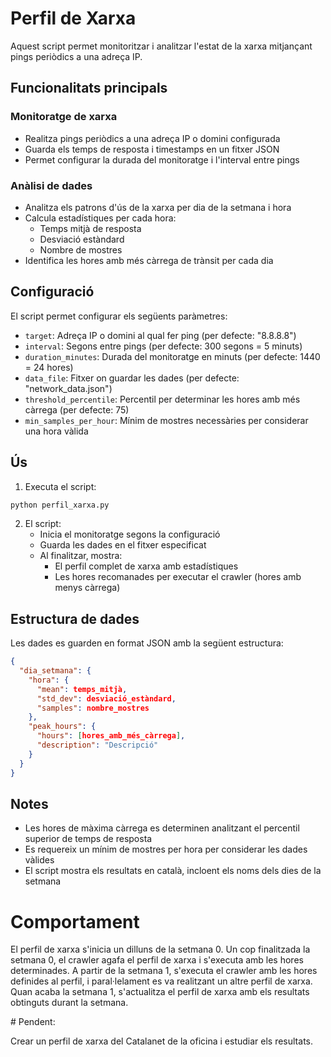 # Perfil de Xarxa

Aquest script permet monitoritzar i analitzar l'estat de la xarxa mitjançant pings periòdics a una adreça IP.

## Funcionalitats principals

### Monitoratge de xarxa
- Realitza pings periòdics a una adreça IP o domini configurada
- Guarda els temps de resposta i timestamps en un fitxer JSON
- Permet configurar la durada del monitoratge i l'interval entre pings

### Anàlisi de dades
- Analitza els patrons d'ús de la xarxa per dia de la setmana i hora
- Calcula estadístiques per cada hora:
  - Temps mitjà de resposta
  - Desviació estàndard
  - Nombre de mostres
- Identifica les hores amb més càrrega de trànsit per cada dia

## Configuració

El script permet configurar els següents paràmetres:
- `target`: Adreça IP o domini al qual fer ping (per defecte: "8.8.8.8")
- `interval`: Segons entre pings (per defecte: 300 segons = 5 minuts)
- `duration_minutes`: Durada del monitoratge en minuts (per defecte: 1440 = 24 hores)
- `data_file`: Fitxer on guardar les dades (per defecte: "network_data.json")
- `threshold_percentile`: Percentil per determinar les hores amb més càrrega (per defecte: 75)
- `min_samples_per_hour`: Mínim de mostres necessàries per considerar una hora vàlida

## Ús

1. Executa el script:
```bash
python perfil_xarxa.py
```

2. El script:
   - Inicia el monitoratge segons la configuració
   - Guarda les dades en el fitxer especificat
   - Al finalitzar, mostra:
     - El perfil complet de xarxa amb estadístiques
     - Les hores recomanades per executar el crawler (hores amb menys càrrega)

## Estructura de dades

Les dades es guarden en format JSON amb la següent estructura:
```json
{
  "dia_setmana": {
    "hora": {
      "mean": temps_mitjà,
      "std_dev": desviació_estàndard,
      "samples": nombre_mostres
    },
    "peak_hours": {
      "hours": [hores_amb_més_càrrega],
      "description": "Descripció"
    }
  }
}
```

## Notes
- Les hores de màxima càrrega es determinen analitzant el percentil superior de temps de resposta
- Es requereix un mínim de mostres per hora per considerar les dades vàlides
- El script mostra els resultats en català, incloent els noms dels dies de la setmana


# Comportament

El perfil de xarxa s'inicia un dilluns de la setmana 0.
Un cop finalitzada la setmana 0, el crawler agafa el perfil de xarxa i s'executa amb les hores determinades. 
A partir de la setmana 1, s'executa el crawler amb les hores definides al perfil, i paral·lelament es va realitzant un altre perfil de xarxa.
Quan acaba la setmana 1, s'actualitza el perfil de xarxa amb els resultats obtinguts durant la setmana. 

# Pendent:

Crear un perfil de xarxa del Catalanet de la oficina i estudiar els resultats.

